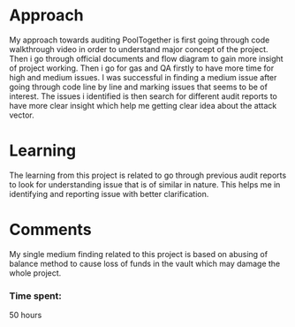 # Approach
My approach towards auditing PoolTogether is first going through code walkthrough video in order to understand major concept of the project. Then i go through official documents and flow diagram to gain more insight of project working. 
Then i go for gas and QA firstly to have more time for high and medium issues. I was successful in finding a medium issue after going through code line by line and marking issues that seems to be of interest. The issues i identified is then search for different audit reports to have more clear insight which help me getting clear idea about the attack vector.

# Learning
The learning from this project is related to go through previous audit reports to look for understanding issue that is of similar in nature. This helps me in identifying and reporting issue with better clarification.
# Comments
My single medium finding related to this project is based on abusing of balance method to cause loss of funds in the vault which may damage the whole project.



### Time spent:
50 hours